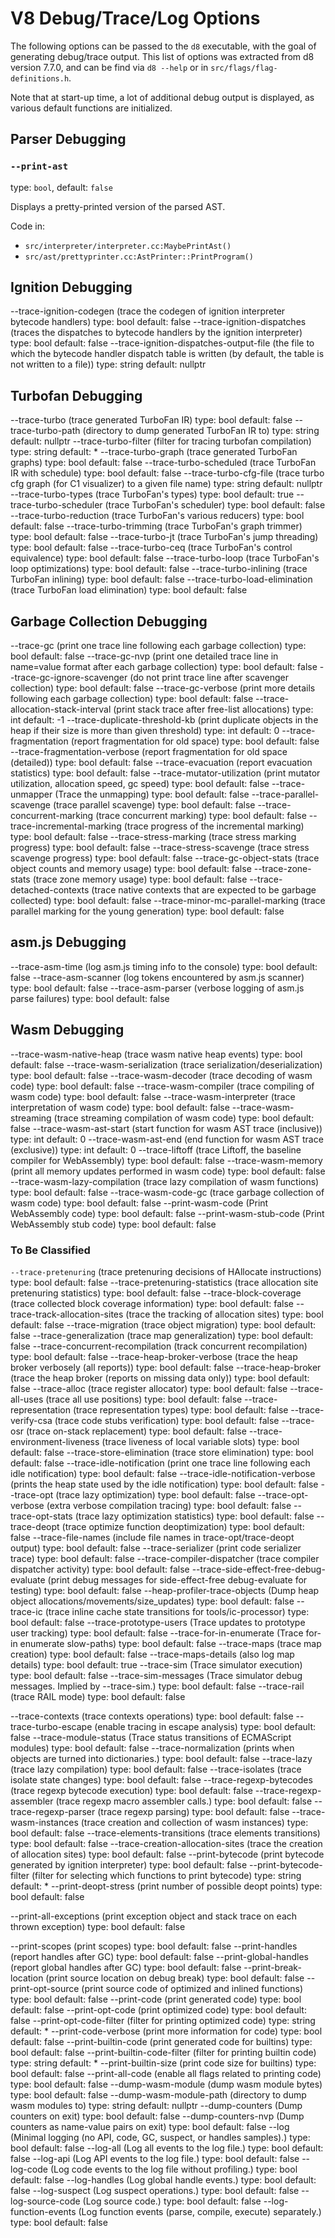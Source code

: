 # V8 Debug/Trace/Log Options

The following options can be passed to the `d8` executable, with the goal of generating debug/trace output. This list of options was extracted from d8 version 7.7.0, and can be find via `d8 --help` or in `src/flags/flag-definitions.h`.

Note that at start-up time, a lot of additional debug output is displayed, as various default functions are initialized.

## Parser Debugging

### `--print-ast`

type: `bool`,  default: `false`

Displays a pretty-printed version of the parsed AST.

Code in:
* `src/interpreter/interpreter.cc:MaybePrintAst()`
* `src/ast/prettyprinter.cc:AstPrinter::PrintProgram()`

## Ignition Debugging

  --trace-ignition-codegen (trace the codegen of ignition interpreter bytecode handlers)
        type: bool  default: false
  --trace-ignition-dispatches (traces the dispatches to bytecode handlers by the ignition interpreter)
        type: bool  default: false
  --trace-ignition-dispatches-output-file (the file to which the bytecode handler dispatch table is written (by default, the table is not written to a file))
        type: string  default: nullptr      

## Turbofan Debugging

  --trace-turbo (trace generated TurboFan IR)
        type: bool  default: false
  --trace-turbo-path (directory to dump generated TurboFan IR to)
        type: string  default: nullptr
  --trace-turbo-filter (filter for tracing turbofan compilation)
        type: string  default: *
  --trace-turbo-graph (trace generated TurboFan graphs)
        type: bool  default: false
  --trace-turbo-scheduled (trace TurboFan IR with schedule)
        type: bool  default: false
  --trace-turbo-cfg-file (trace turbo cfg graph (for C1 visualizer) to a given file name)
        type: string  default: nullptr
  --trace-turbo-types (trace TurboFan's types)
        type: bool  default: true
  --trace-turbo-scheduler (trace TurboFan's scheduler)
        type: bool  default: false
  --trace-turbo-reduction (trace TurboFan's various reducers)
        type: bool  default: false
  --trace-turbo-trimming (trace TurboFan's graph trimmer)
        type: bool  default: false
  --trace-turbo-jt (trace TurboFan's jump threading)
        type: bool  default: false
  --trace-turbo-ceq (trace TurboFan's control equivalence)
        type: bool  default: false
  --trace-turbo-loop (trace TurboFan's loop optimizations)
        type: bool  default: false
  --trace-turbo-inlining (trace TurboFan inlining)
        type: bool  default: false
  --trace-turbo-load-elimination (trace TurboFan load elimination)
        type: bool  default: false

## Garbage Collection Debugging

  --trace-gc (print one trace line following each garbage collection)
        type: bool  default: false
  --trace-gc-nvp (print one detailed trace line in name=value format after each garbage collection)
        type: bool  default: false
  --trace-gc-ignore-scavenger (do not print trace line after scavenger collection)
        type: bool  default: false
  --trace-gc-verbose (print more details following each garbage collection)
        type: bool  default: false
  --trace-allocation-stack-interval (print stack trace after <n> free-list allocations)
        type: int  default: -1
  --trace-duplicate-threshold-kb (print duplicate objects in the heap if their size is more than given threshold)
        type: int  default: 0
  --trace-fragmentation (report fragmentation for old space)
        type: bool  default: false
  --trace-fragmentation-verbose (report fragmentation for old space (detailed))
        type: bool  default: false
  --trace-evacuation (report evacuation statistics)
        type: bool  default: false
  --trace-mutator-utilization (print mutator utilization, allocation speed, gc speed)
        type: bool  default: false
  --trace-unmapper (Trace the unmapping)
        type: bool  default: false
  --trace-parallel-scavenge (trace parallel scavenge)
        type: bool  default: false
  --trace-concurrent-marking (trace concurrent marking)
        type: bool  default: false
  --trace-incremental-marking (trace progress of the incremental marking)
        type: bool  default: false
  --trace-stress-marking (trace stress marking progress)
        type: bool  default: false
  --trace-stress-scavenge (trace stress scavenge progress)
        type: bool  default: false
  --trace-gc-object-stats (trace object counts and memory usage)
        type: bool  default: false
  --trace-zone-stats (trace zone memory usage)
        type: bool  default: false
  --trace-detached-contexts (trace native contexts that are expected to be garbage collected)
        type: bool  default: false
  --trace-minor-mc-parallel-marking (trace parallel marking for the young generation)
        type: bool  default: false

## asm.js Debugging

  --trace-asm-time (log asm.js timing info to the console)
        type: bool  default: false
  --trace-asm-scanner (log tokens encountered by asm.js scanner)
        type: bool  default: false
  --trace-asm-parser (verbose logging of asm.js parse failures)
        type: bool  default: false

## Wasm Debugging

  --trace-wasm-native-heap (trace wasm native heap events)
        type: bool  default: false
  --trace-wasm-serialization (trace serialization/deserialization)
        type: bool  default: false
  --trace-wasm-decoder (trace decoding of wasm code)
        type: bool  default: false
  --trace-wasm-compiler (trace compiling of wasm code)
        type: bool  default: false
  --trace-wasm-interpreter (trace interpretation of wasm code)
        type: bool  default: false
  --trace-wasm-streaming (trace streaming compilation of wasm code)
        type: bool  default: false
  --trace-wasm-ast-start (start function for wasm AST trace (inclusive))
        type: int  default: 0
  --trace-wasm-ast-end (end function for wasm AST trace (exclusive))
        type: int  default: 0
  --trace-liftoff (trace Liftoff, the baseline compiler for WebAssembly)
        type: bool  default: false
  --trace-wasm-memory (print all memory updates performed in wasm code)
        type: bool  default: false
  --trace-wasm-lazy-compilation (trace lazy compilation of wasm functions)
        type: bool  default: false
  --trace-wasm-code-gc (trace garbage collection of wasm code)
        type: bool  default: false
  --print-wasm-code (Print WebAssembly code)
        type: bool  default: false
  --print-wasm-stub-code (Print WebAssembly stub code)
        type: bool  default: false

### To Be Classified

  `--trace-pretenuring` (trace pretenuring decisions of HAllocate instructions)
        type: bool  default: false
  --trace-pretenuring-statistics (trace allocation site pretenuring statistics)
        type: bool  default: false
  --trace-block-coverage (trace collected block coverage information)
        type: bool  default: false
  --trace-track-allocation-sites (trace the tracking of allocation sites)
        type: bool  default: false
  --trace-migration (trace object migration)
        type: bool  default: false
  --trace-generalization (trace map generalization)
        type: bool  default: false
  --trace-concurrent-recompilation (track concurrent recompilation)
        type: bool  default: false
  --trace-heap-broker-verbose (trace the heap broker verbosely (all reports))
        type: bool  default: false
  --trace-heap-broker (trace the heap broker (reports on missing data only))
        type: bool  default: false
  --trace-alloc (trace register allocator)
        type: bool  default: false
  --trace-all-uses (trace all use positions)
        type: bool  default: false
  --trace-representation (trace representation types)
        type: bool  default: false
  --trace-verify-csa (trace code stubs verification)
        type: bool  default: false
  --trace-osr (trace on-stack replacement)
        type: bool  default: false
  --trace-environment-liveness (trace liveness of local variable slots)
        type: bool  default: false
  --trace-store-elimination (trace store elimination)
        type: bool  default: false
  --trace-idle-notification (print one trace line following each idle notification)
        type: bool  default: false
  --trace-idle-notification-verbose (prints the heap state used by the idle notification)
        type: bool  default: false
  --trace-opt (trace lazy optimization)
        type: bool  default: false
  --trace-opt-verbose (extra verbose compilation tracing)
        type: bool  default: false
  --trace-opt-stats (trace lazy optimization statistics)
        type: bool  default: false
  --trace-deopt (trace optimize function deoptimization)
        type: bool  default: false
  --trace-file-names (include file names in trace-opt/trace-deopt output)
        type: bool  default: false
  --trace-serializer (print code serializer trace)
        type: bool  default: false
  --trace-compiler-dispatcher (trace compiler dispatcher activity)
        type: bool  default: false
  --trace-side-effect-free-debug-evaluate (print debug messages for side-effect-free debug-evaluate for testing)
        type: bool  default: false
  --heap-profiler-trace-objects (Dump heap object allocations/movements/size_updates)
        type: bool  default: false
  --trace-ic (trace inline cache state transitions for tools/ic-processor)
        type: bool  default: false
  --trace-prototype-users (Trace updates to prototype user tracking)
        type: bool  default: false
  --trace-for-in-enumerate (Trace for-in enumerate slow-paths)
        type: bool  default: false
  --trace-maps (trace map creation)
        type: bool  default: false
  --trace-maps-details (also log map details)
        type: bool  default: true
  --trace-sim (Trace simulator execution)
        type: bool  default: false
  --trace-sim-messages (Trace simulator debug messages. Implied by --trace-sim.)
        type: bool  default: false
  --trace-rail (trace RAIL mode)
        type: bool  default: false

  --trace-contexts (trace contexts operations)
        type: bool  default: false
  --trace-turbo-escape (enable tracing in escape analysis)
        type: bool  default: false
  --trace-module-status (Trace status transitions of ECMAScript modules)
        type: bool  default: false
  --trace-normalization (prints when objects are turned into dictionaries.)
        type: bool  default: false
  --trace-lazy (trace lazy compilation)
        type: bool  default: false
  --trace-isolates (trace isolate state changes)
        type: bool  default: false
  --trace-regexp-bytecodes (trace regexp bytecode execution)
        type: bool  default: false
  --trace-regexp-assembler (trace regexp macro assembler calls.)
        type: bool  default: false
  --trace-regexp-parser (trace regexp parsing)
        type: bool  default: false
  --trace-wasm-instances (trace creation and collection of wasm instances)
        type: bool  default: false
  --trace-elements-transitions (trace elements transitions)
        type: bool  default: false
  --trace-creation-allocation-sites (trace the creation of allocation sites)
        type: bool  default: false
  --print-bytecode (print bytecode generated by ignition interpreter)
        type: bool  default: false
  --print-bytecode-filter (filter for selecting which functions to print bytecode)
        type: string  default: *
  --print-deopt-stress (print number of possible deopt points)
        type: bool  default: false

  --print-all-exceptions (print exception object and stack trace on each thrown exception)
        type: bool  default: false

  --print-scopes (print scopes)
        type: bool  default: false
  --print-handles (report handles after GC)
        type: bool  default: false
  --print-global-handles (report global handles after GC)
        type: bool  default: false
  --print-break-location (print source location on debug break)
        type: bool  default: false
  --print-opt-source (print source code of optimized and inlined functions)
        type: bool  default: false
  --print-code (print generated code)
        type: bool  default: false
  --print-opt-code (print optimized code)
        type: bool  default: false
  --print-opt-code-filter (filter for printing optimized code)
        type: string  default: *
  --print-code-verbose (print more information for code)
        type: bool  default: false
  --print-builtin-code (print generated code for builtins)
        type: bool  default: false
  --print-builtin-code-filter (filter for printing builtin code)
        type: string  default: *
  --print-builtin-size (print code size for builtins)
        type: bool  default: false
  --print-all-code (enable all flags related to printing code)
        type: bool  default: false
  --dump-wasm-module (dump wasm module bytes)
        type: bool  default: false
  --dump-wasm-module-path (directory to dump wasm modules to)
        type: string  default: nullptr
  --dump-counters (Dump counters on exit)
        type: bool  default: false
  --dump-counters-nvp (Dump counters as name-value pairs on exit)
        type: bool  default: false
  --log (Minimal logging (no API, code, GC, suspect, or handles samples).)
        type: bool  default: false
  --log-all (Log all events to the log file.)
        type: bool  default: false
  --log-api (Log API events to the log file.)
        type: bool  default: false
  --log-code (Log code events to the log file without profiling.)
        type: bool  default: false
  --log-handles (Log global handle events.)
        type: bool  default: false
  --log-suspect (Log suspect operations.)
        type: bool  default: false
  --log-source-code (Log source code.)
        type: bool  default: false
  --log-function-events (Log function events (parse, compile, execute) separately.)
        type: bool  default: false

